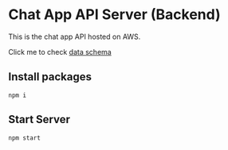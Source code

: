 # Chat App API Server (Backend)
This is the chat app API hosted on AWS. 

Click me to check [data schema](../images/chat-app-data-schema.png)


## Install packages
```
npm i
```
## Start Server
```
npm start
```
